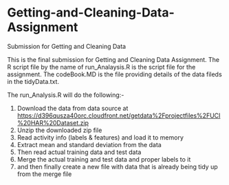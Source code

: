 # Getting-and-Cleaning-Data-Assignment
Submission for Getting and Cleaning Data

This is the final submission for Getting and Cleaning Data Assignment.
The R script file by the name of run_Analaysis.R is the script file for the assignment. The codeBook.MD is the file providing details of the data fileds in the tidyData.txt.

The run_Analysis.R will do the following:-

1. Download the data from data source at https://d396qusza40orc.cloudfront.net/getdata%2Fprojectfiles%2FUCI%20HAR%20Dataset.zip
2. Unzip the downloaded zip file
3. Read activity info (labels & features) and load it to memory
4. Extract mean and standard deviation from the data
5. Then read actual training data and test data
6. Merge the actual training and test data and proper labels to it
7. and then finally create a new file with data that is already being tidy up from the merge file
